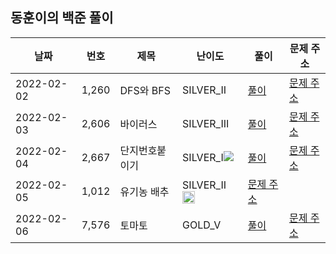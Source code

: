 
## 동훈이의 백준 풀이

|날짜|번호|제목|난이도|풀이|문제 주소|
|---|---|---|---|---|---|
|2022-02-02|1,260|DFS와 BFS|SILVER_II|[풀이](https://github.com/ShinDongHun1/Algorithm/blob/main/BOJ/src/bfs와dfs/백준1260.java)|[문제 주소](https://www.acmicpc.net/problem/1260)|
|2022-02-03|2,606|바이러스|SILVER_III|[풀이](https://github.com/ShinDongHun1/Algorithm/blob/main/BOJ/src/bfs와dfs/백준2606.java)|[문제 주소](https://www.acmicpc.net/problem/2606)|
|2022-02-04|2,667|단지번호붙이기|SILVER_I![](https://static.solved.ac/tier_small/11.svg)|[풀이](https://github.com/ShinDongHun1/Algorithm/blob/main/BOJ/src/bfs와dfs/백준2667.java)|[문제 주소](https://www.acmicpc.net/problem/2667)|
|2022-02-05|1,012|유기농 배추|SILVER_II <img src="https://static.solved.ac/tier_small/11.svg" alt="drawing" width="20" height="20" margint="10" /> |[문제 주소](https://www.acmicpc.net/problem/1012)|
|2022-02-06|7,576|토마토|GOLD_V|[풀이](https://github.com/ShinDongHun1/Algorithm/blob/main/BOJ/src/bfs와dfs/백준7576.java)|[문제 주소](https://www.acmicpc.net/problem/7576)|

